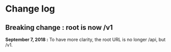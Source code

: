 # Change log

## Breaking change : root is now /v1

**September 7, 2018 :** To have more clarity, the root URL is no longer /api, but /v1.
